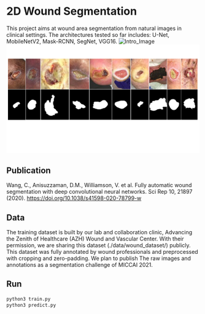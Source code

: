 # 2D Wound Segmentation
This project aims at wound area segmentation from natural images in clinical settings. The architectures tested so far includes: U-Net, MobileNetV2, Mask-RCNN, SegNet, VGG16.
![Intro_Image](https://raw.githubusercontent.com/Pele324/ChronicWoundSeg/master/figures/Intro.png)
![Dataset_Image](https://raw.githubusercontent.com/Pele324/ChronicWoundSeg/master/figures/Dataset.png)

## Publication
Wang, C., Anisuzzaman, D.M., Williamson, V. et al. Fully automatic wound segmentation with deep convolutional neural networks. Sci Rep 10, 21897 (2020). https://doi.org/10.1038/s41598-020-78799-w

## Data
The training dataset is built by our lab and collaboration clinic, Advancing the Zenith of Healthcare (AZH) Wound and Vascular Center. With their permission, we are sharing this dataset (./data/wound_dataset/) publicly. This dataset was fully annotated by wound professionals and preprocessed with cropping and zero-padding. We plan to publish The raw images and annotations as a segmentation challenge of MICCAI 2021.
    
## Run
    python3 train.py
    python3 predict.py
